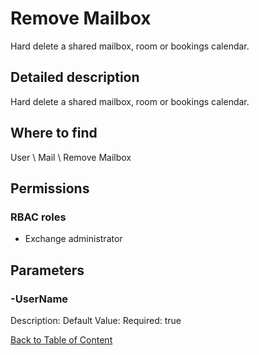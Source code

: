 # Remove Mailbox

Hard delete a shared mailbox, room or bookings calendar.

## Detailed description
Hard delete a shared mailbox, room or bookings calendar.

## Where to find
User \ Mail \ Remove Mailbox

## Permissions
### RBAC roles
- Exchange administrator


## Parameters
### -UserName
Description: 
Default Value: 
Required: true


[Back to Table of Content](../../../README.md)

